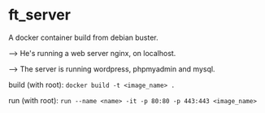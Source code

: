 # ft_server

A docker container build from debian buster.

--> He's running a web server nginx, on localhost.

--> The server is running wordpress, phpmyadmin and mysql.

build (with root):
``docker build -t <image_name> .``

run (with root):
``run --name <name> -it -p 80:80 -p 443:443 <image_name>``
